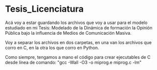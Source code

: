 # Tesis_Licenciatura
Acá voy a estar guardando los archivos que voy a usar para el modelo estudiado en mi Tesis: Modelado de la Dinámica de formación la Opinión Pública bajo la influencia de Medios de Comunicación Masiva.

Voy a separar los archivos en dos carpetas, en una van los archivos que corro en C, en la otra los que corro en Python.

Como siempre, tengamos a mano el código para crear ejecutables de C desde línea de comando:
"gcc -Wall -O3 -o miprog.e miprog.c -lm"
